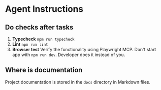 # Agent Instructions

## Do checks after tasks

1. **Typecheck** `npm run typecheck`
1. **Lint** `npm run lint`
1. **Browser test** Verify the functionality using Playwright MCP. Don't start app with `npm run dev`. Developer does it instead of you.

## Where is documentation

Project documentation is stored in the `docs` directory in Markdown files.

